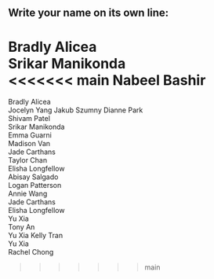 ## Write your name on its own line:   


Bradly Alicea    
Srikar Manikonda  
<<<<<<< main
Nabeel Bashir
=======
Bradly Alicea  
Jocelyn Yang
Jakub Szumny
Dianne Park   
Shivam Patel    
Srikar Manikonda   
Emma Guarni   
Madison Van   
Jade Carthans   
Taylor Chan   
Elisha Longfellow   
Abisay Salgado   
Logan Patterson  
Annie Wang   
Jade Carthans   
Elisha Longfellow    
Yu Xia    
Tony An   
Yu Xia
Kelly Tran   
Yu Xia     
Rachel Chong      
>>>>>>> main
